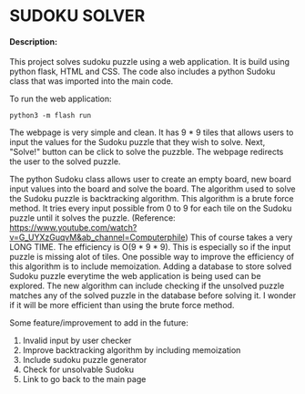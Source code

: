 # SUDOKU SOLVER
#### Description:
This project solves sudoku puzzle using a web application. It is build using python flask, HTML and CSS. The code also includes a python Sudoku class that was imported into the main code.

To run the web application:

```
python3 -m flash run
```

The webpage is very simple and clean. It has 9 * 9 tiles that allows users to input the values for the Sudoku puzzle that they wish to solve. Next, "Solve!" button can be click to solve the puzzble. The webpage redirects the user to the solved puzzle.

The python Sudoku class allows user to create an empty board, new board input values into the board and solve the board. The algorithm used to solve the Sudoku puzzle is backtracking algorithm. This algorithm is a brute force method. It tries every input possible from 0 to 9 for each tile on the Sudoku puzzle until it solves the puzzle. (Reference: https://www.youtube.com/watch?v=G_UYXzGuqvM&ab_channel=Computerphile) This of course takes a very LONG TIME. The efficiency is O(9 * 9 * 9). This is especially so if the input puzzle is missing alot of tiles. One possible way to improve the efficiency of this algorithm is to include memoization. Adding a database to store solved Sudoku puzzle everytime the web application is being used can be explored. The new algorithm can include checking if the unsolved puzzle matches any of the solved puzzle in the database before solving it. I wonder if it will be more efficient than using the brute force method.

Some feature/improvement to add in the future:
1) Invalid input by user checker
2) Improve backtracking algorithm by including memoization
3) Include sudoku puzzle generator
4) Check for unsolvable Sudoku
5) Link to go back to the main page

